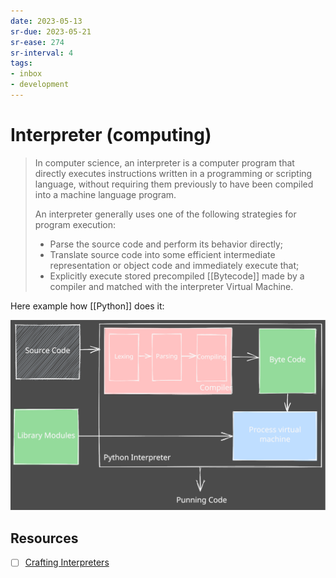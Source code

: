 ```yaml
---
date: 2023-05-13
sr-due: 2023-05-21
sr-ease: 274
sr-interval: 4
tags:
- inbox
- development
---
```


# Interpreter (computing)

> In computer science, an interpreter is a computer program that directly
> executes instructions written in a programming or scripting language, without
> requiring them previously to have been compiled into a machine language
> program.
>
> An interpreter generally uses one of the following strategies for program
> execution:
>
> - Parse the source code and perform its behavior directly;
> - Translate source code into some efficient intermediate representation or
>   object code and immediately execute that;
> - Explicitly execute stored precompiled [[Bytecode]] made by a compiler and
>   matched with the interpreter Virtual Machine.

Here example how [[Python]] does it:

![How python interpreter works](./img/how_python_interpreter_works.excalidraw.svg)

## Resources

- [ ] [Crafting Interpreters](http://craftinginterpreters.com/contents.html)

